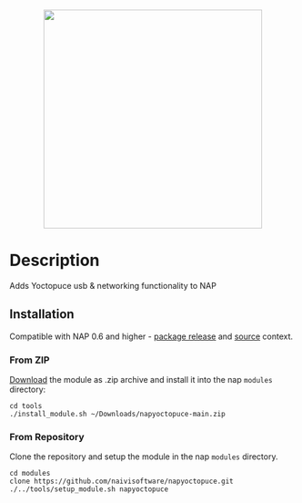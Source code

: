<br>
<p align="center">
  <img width=384 src="https://download.nap-labs.tech/identity/svg/logos/nap_logo_blue.svg">
</p>
	
# Description

Adds Yoctopuce usb & networking functionality to NAP

## Installation
Compatible with NAP 0.6 and higher - [package release](https://github.com/napframework/nap/releases) and [source](https://github.com/napframework/nap) context. 

### From ZIP

[Download](https://github.com/naivisoftware/napyoctopuce/archive/refs/heads/main.zip) the module as .zip archive and install it into the nap `modules` directory:
```
cd tools
./install_module.sh ~/Downloads/napyoctopuce-main.zip
```

### From Repository

Clone the repository and setup the module in the nap `modules` directory.

```
cd modules
clone https://github.com/naivisoftware/napyoctopuce.git
./../tools/setup_module.sh napyoctopuce
```

